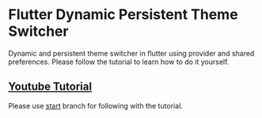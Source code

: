 # Flutter Dynamic Persistent Theme Switcher

Dynamic and persistent theme switcher in flutter using provider and shared preferences. Please follow the tutorial to learn how to do it yourself.


## [Youtube Tutorial](https://youtu.be/1t5SbwHscMs)

Please use [start](https://github.com/lohanidamodar/flutter_theme_provider/tree/start) branch for following with the tutorial.

